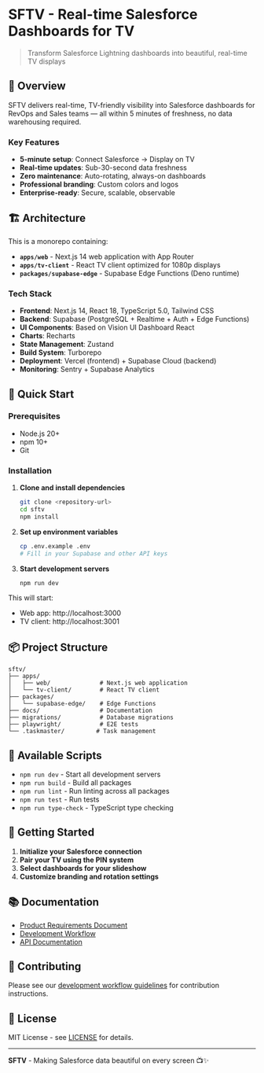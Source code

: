 # SFTV - Real-time Salesforce Dashboards for TV

> Transform Salesforce Lightning dashboards into beautiful, real-time TV displays

## 🎯 Overview

SFTV delivers real-time, TV-friendly visibility into Salesforce dashboards for RevOps and Sales teams — all within 5 minutes of freshness, no data warehousing required.

### Key Features

- **5-minute setup**: Connect Salesforce → Display on TV
- **Real-time updates**: Sub-30-second data freshness  
- **Zero maintenance**: Auto-rotating, always-on dashboards
- **Professional branding**: Custom colors and logos
- **Enterprise-ready**: Secure, scalable, observable

## 🏗️ Architecture

This is a monorepo containing:

- **`apps/web`** - Next.js 14 web application with App Router
- **`apps/tv-client`** - React TV client optimized for 1080p displays
- **`packages/supabase-edge`** - Supabase Edge Functions (Deno runtime)

### Tech Stack

- **Frontend**: Next.js 14, React 18, TypeScript 5.0, Tailwind CSS
- **Backend**: Supabase (PostgreSQL + Realtime + Auth + Edge Functions)
- **UI Components**: Based on Vision UI Dashboard React
- **Charts**: Recharts
- **State Management**: Zustand
- **Build System**: Turborepo
- **Deployment**: Vercel (frontend) + Supabase Cloud (backend)
- **Monitoring**: Sentry + Supabase Analytics

## 🚀 Quick Start

### Prerequisites

- Node.js 20+
- npm 10+
- Git

### Installation

1. **Clone and install dependencies**
   ```bash
   git clone <repository-url>
   cd sftv
   npm install
   ```

2. **Set up environment variables**
   ```bash
   cp .env.example .env
   # Fill in your Supabase and other API keys
   ```

3. **Start development servers**
   ```bash
   npm run dev
   ```

This will start:
- Web app: http://localhost:3000
- TV client: http://localhost:3001

## 📦 Project Structure

```
sftv/
├── apps/
│   ├── web/              # Next.js web application
│   └── tv-client/        # React TV client
├── packages/
│   └── supabase-edge/    # Edge Functions
├── docs/                 # Documentation
├── migrations/           # Database migrations
├── playwright/           # E2E tests
└── .taskmaster/         # Task management
```

## 🔧 Available Scripts

- `npm run dev` - Start all development servers
- `npm run build` - Build all packages
- `npm run lint` - Run linting across all packages
- `npm run test` - Run tests
- `npm run type-check` - TypeScript type checking

## 🌟 Getting Started

1. **Initialize your Salesforce connection**
2. **Pair your TV using the PIN system**
3. **Select dashboards for your slideshow**
4. **Customize branding and rotation settings**

## 📚 Documentation

- [Product Requirements Document](./docs/prd.md)
- [Development Workflow](./.taskmaster/docs/)
- [API Documentation](./packages/supabase-edge/README.md)

## 🤝 Contributing

Please see our [development workflow guidelines](./.taskmaster/docs/) for contribution instructions.

## 📄 License

MIT License - see [LICENSE](./LICENSE) for details.

---

**SFTV** - Making Salesforce data beautiful on every screen 📺✨ 